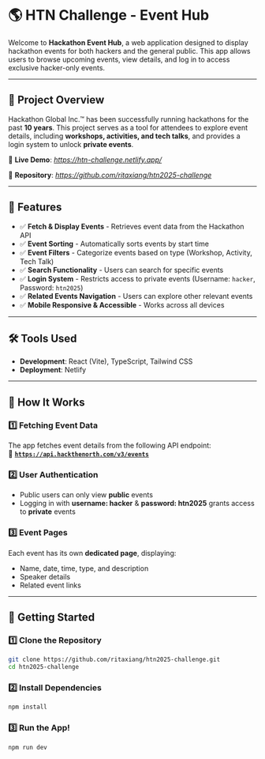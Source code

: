 # 🌎 HTN Challenge - Event Hub

Welcome to **Hackathon Event Hub**, a web application designed to display hackathon events for both hackers and the general public. This app allows users to browse upcoming events, view details, and log in to access exclusive hacker-only events. 

---

## 📌 Project Overview
Hackathon Global Inc.™ has been successfully running hackathons for the past **10 years**. This project serves as a tool for attendees to explore event details, including **workshops, activities, and tech talks**, and provides a login system to unlock **private events**.

🔗 **Live Demo**: _https://htn-challenge.netlify.app/_ 

📂 **Repository**: _https://github.com/ritaxiang/htn2025-challenge_  

---

## 📜 Features
- ✅ **Fetch & Display Events** - Retrieves event data from the Hackathon API  
- ✅ **Event Sorting** - Automatically sorts events by start time  
- ✅ **Event Filters** - Categorize events based on type (Workshop, Activity, Tech Talk)  
- ✅ **Search Functionality** - Users can search for specific events  
- ✅ **Login System** - Restricts access to private events (Username: `hacker`, Password: `htn2025`)  
- ✅ **Related Events Navigation** - Users can explore other relevant events  
- ✅ **Mobile Responsive & Accessible** - Works across all devices
  
---

## 🛠 Tools Used
- **Development**: React (Vite), TypeScript, Tailwind CSS  
- **Deployment**: Netlify 

---

## 🎯 How It Works
### 1️⃣ Fetching Event Data
The app fetches event details from the following API endpoint:  
🔗 **[`https://api.hackthenorth.com/v3/events`](https://api.hackthenorth.com/v3/events)**  

### 2️⃣ User Authentication
- Public users can only view **public** events  
- Logging in with **username: hacker** & **password: htn2025** grants access to **private** events  

### 3️⃣ Event Pages
Each event has its own **dedicated page**, displaying:
- Name, date, time, type, and description
- Speaker details
- Related event links

---

## 🚀 Getting Started
### 1️⃣ **Clone the Repository**
```bash
git clone https://github.com/ritaxiang/htn2025-challenge.git
cd htn2025-challenge
```

### 2️⃣ **Install Dependencies**
```bash
npm install
```

### 3️⃣ Run the App!
```bash
npm run dev
```

